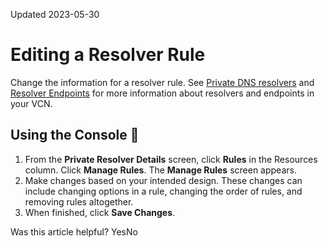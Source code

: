 Updated 2023-05-30
# Editing a Resolver Rule
Change the information for a resolver rule.
See [Private DNS resolvers](https://docs.oracle.com/en-us/iaas/Content/Network/Concepts/dns-topic-Private-resolver.htm#Private_resolver "A private DNS resolver answers DNS queries for a VCN per a configuration you create.") and [Resolver Endpoints](https://docs.oracle.com/en-us/iaas/Content/Network/Concepts/dns-topic-resolver_endpoints.htm#dns_topic_resolver_endpoints "Resolver endpoints are attached to a VCN or a subnet.") for more information about resolvers and endpoints in your VCN. 
## Using the Console 🔗 
  1. From the **Private Resolver Details** screen, click **Rules** in the Resources column. Click **Manage Rules**. The **Manage Rules** screen appears. 
  2. Make changes based on your intended design. These changes can include changing options in a rule, changing the order of rules, and removing rules altogether.
  3. When finished, click **Save Changes**.


Was this article helpful?
YesNo

